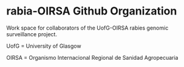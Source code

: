 # rabia-OIRSA Github Organization

Work space for collaborators of the UofG-OIRSA rabies genomic surveillance project.

UofG = University of Glasgow

OIRSA = Organismo Internacional Regional de Sanidad Agropecuaria
